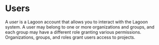 # Users

A _user_ is a Lagoon account that allows you to interact with the Lagoon system. A user may belong to one or more organizations and groups, and each group may have a different role granting various permissions. Organizations, groups, and roles grant users access to projects.
